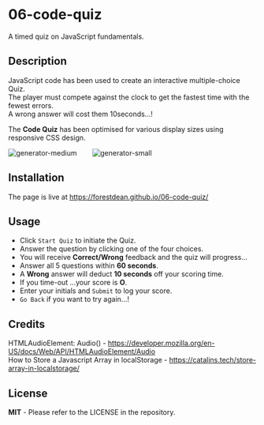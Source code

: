 # 06-code-quiz
A timed quiz on JavaScript fundamentals.

## Description
	
JavaScript code has been used to create an interactive multiple-choice Quiz.     
The player must compete against the clock to get the fastest time with the fewest errors.   
A wrong answer will cost them 10seconds...!   




The **Code Quiz** has been optimised for various display sizes using responsive CSS design.  
 
![generator-medium](./images/password-generator-medium.png)&nbsp;&nbsp;&nbsp;&nbsp;&nbsp;&nbsp;&nbsp;&nbsp;![generator-small](./images/password-generator-small.png)


	
## Installation
	
The page is live at https://forestdean.github.io/06-code-quiz/
	
## Usage
	   
* Click `Start Quiz` to initiate the Quiz.
* Answer the question by clicking one of the four choices.
* You will receive **Correct/Wrong** feedback and the quiz will progress...
* Answer all 5 questions within **60 seconds**.
* A **Wrong** answer will deduct **10 seconds** off your scoring time.
* If you time-out ...your score is **O**.
* Enter your initials and `Submit` to log your score.
* `Go Back` if you want to try again...!
	
## Credits
	
HTMLAudioElement: Audio() - https://developer.mozilla.org/en-US/docs/Web/API/HTMLAudioElement/Audio     
How to Store a Javascript Array in localStorage - https://catalins.tech/store-array-in-localstorage/

## License
	
**MIT** - Please refer to the LICENSE in the repository.